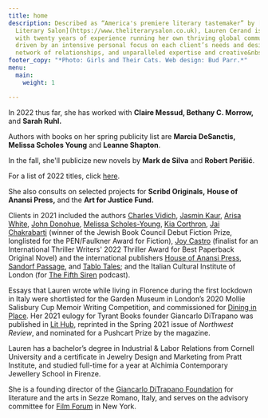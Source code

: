 ```yaml
---
title: home
description: Described as “America's premiere literary tastemaker” by [Damian Barr's
  Literary Salon](https://www.theliterarysalon.co.uk), Lauren Cerand is a publicist
  with twenty years of experience running her own thriving global communications consultancy,
  driven by an intensive personal focus on each client’s needs and desires, a vast
  network of relationships, and unparalleled expertise and creative&nbsp;ingenuity.
footer_copy: "*Photo: Girls and Their Cats. Web design: Bud Parr.*"
menu:
  main:
    weight: 1

---
```

In 2022 thus far, she has worked with **Claire Messud, Bethany C. Morrow,** and **Sarah Ruhl.**

Authors with books on her spring publicity list are **Marcia DeSanctis, Melissa Scholes Young** and **Leanne Shapton**.

In the fall, she'll publicize new novels by **Mark de Silva** and **Robert Perišić**.

For a list of 2022 titles, click [here](https://bookshop.org/wishlists/e094075b339c3394bbf012065b34fefa9021ec8c).

She also consults on selected projects for **Scribd Originals,** **House of Anansi Press,** and the **Art for Justice Fund.**

Clients in 2021 included the authors [Charles Vidich](https://www.germsatbaybook.com/), [Jasmin Kaur](https://www.jasminkaur.com/), [Arisa White](https://arisawhite.com/), [John Donohue](https://alltherestaurants.com/), [Melissa Scholes-Young](https://melissascholesyoung.com/), [Kia Corthron](http://www.kiacorthron-author.com/index.htm), [Jai Chakrabarti](http://jai-chakrabarti.squarespace.com/) (winner of the Jewish Book Council Debut Fiction Prize, longlisted for the PEN/Faulkner Award for Fiction), [Joy Castro](https://www.joycastro.com/) (finalist for an International Thriller Writers' 2022 Thriller Award for Best Paperback Original Novel) and the international publishers [House of Anansi Press](https://houseofanansi.com/), [Sandorf Passage](https://sandorfpassage.org/), and [Tablo Tales](https://tablo.com/tablo-tales); and the Italian Cultural Institute of London (for [The Fifth Siren](https://www.thefifthsiren.com/) podcast).

Essays that Lauren wrote while living in Florence during the first lockdown in Italy were shortlisted for the Garden Museum in London’s 2020 Mollie Salisbury Cup Memoir Writing Competition, and commissioned for [Dining in Place](https://dininginplace.com/essay/in-isolation-with-lauren-cerand/). Her 2021 eulogy for Tyrant Books founder Giancarlo DiTrapano was published in [Lit Hub](https://lithub.com/well-always-have-the-best-day-of-our-lives-remembering-giancarlo-ditrapano/), reprinted in the Spring 2021 issue of _Northwest Review_, and nominated for a Pushcart Prize by the magazine.

Lauren has a bachelor’s degree in Industrial & Labor Relations from Cornell University and a certificate in Jewelry Design and Marketing from Pratt Institute, and studied full-time for a year at Alchimia Contemporary Jewellery School in Firenze.

She is a founding director of the [Giancarlo DiTrapano Foundation](https://www.ditrapanofoundation.com/) for literature and the arts in Sezze Romano, Italy, and serves on the advisory committee for [Film Forum](https://filmforum.org/) in New York.